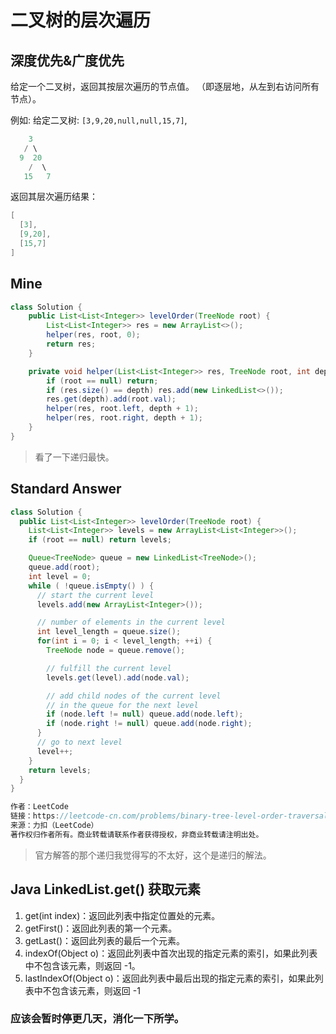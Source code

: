 # 二叉树的层次遍历

## 深度优先&广度优先

给定一个二叉树，返回其按层次遍历的节点值。 （即逐层地，从左到右访问所有节点）。

例如:
给定二叉树: `[3,9,20,null,null,15,7]`,

```java
    3
   / \
  9  20
    /  \
   15   7
```

返回其层次遍历结果：

```java
[
  [3],
  [9,20],
  [15,7]
]

```
## Mine

```java
class Solution {
    public List<List<Integer>> levelOrder(TreeNode root) {
        List<List<Integer>> res = new ArrayList<>();
        helper(res, root, 0);
        return res;
    }

    private void helper(List<List<Integer>> res, TreeNode root, int depth) {
        if (root == null) return;
        if (res.size() == depth) res.add(new LinkedList<>());
        res.get(depth).add(root.val);
        helper(res, root.left, depth + 1);
        helper(res, root.right, depth + 1);
    }
}
```

> 看了一下递归最快。

## Standard Answer

```java
class Solution {
  public List<List<Integer>> levelOrder(TreeNode root) {
    List<List<Integer>> levels = new ArrayList<List<Integer>>();
    if (root == null) return levels;

    Queue<TreeNode> queue = new LinkedList<TreeNode>();
    queue.add(root);
    int level = 0;
    while ( !queue.isEmpty() ) {
      // start the current level
      levels.add(new ArrayList<Integer>());

      // number of elements in the current level
      int level_length = queue.size();
      for(int i = 0; i < level_length; ++i) {
        TreeNode node = queue.remove();

        // fulfill the current level
        levels.get(level).add(node.val);

        // add child nodes of the current level
        // in the queue for the next level
        if (node.left != null) queue.add(node.left);
        if (node.right != null) queue.add(node.right);
      }
      // go to next level
      level++;
    }
    return levels;
  }
}

作者：LeetCode
链接：https://leetcode-cn.com/problems/binary-tree-level-order-traversal/solution/er-cha-shu-de-ceng-ci-bian-li-by-leetcode/
来源：力扣（LeetCode）
著作权归作者所有。商业转载请联系作者获得授权，非商业转载请注明出处。
```

> 官方解答的那个递归我觉得写的不太好，这个是递归的解法。

## Java LinkedList.get() 获取元素



1. get(int index)：返回此列表中指定位置处的元素。
2. getFirst()：返回此列表的第一个元素。
3. getLast()：返回此列表的最后一个元素。
4. indexOf(Object o)：返回此列表中首次出现的指定元素的索引，如果此列表中不包含该元素，则返回 -1。
5. lastIndexOf(Object o)：返回此列表中最后出现的指定元素的索引，如果此列表中不包含该元素，则返回 -1



### 应该会暂时停更几天，消化一下所学。


